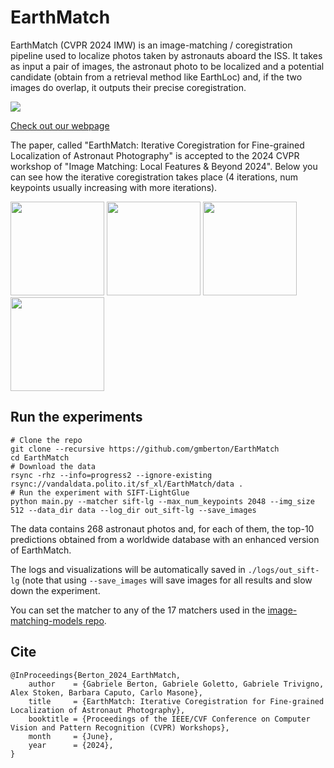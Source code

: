 # EarthMatch

EarthMatch (CVPR 2024 IMW) is an image-matching / coregistration pipeline used to localize photos taken by astronauts aboard the ISS. It takes as input a pair of images, the astronaut photo to be localized and a potential candidate (obtain from a retrieval method like EarthLoc) and, if the two images do overlap, it outputs their precise coregistration.

<p float="left">
  <img src="https://earthloc-and-earthmatch.github.io/static/images/pipeline.png" />
</p>

[Check out our webpage](https://earthloc-and-earthmatch.github.io/)

The paper, called "EarthMatch: Iterative Coregistration for Fine-grained Localization of Astronaut Photography" is accepted to the 2024 CVPR workshop of "Image Matching: Local Features & Beyond 2024". Below you can see how the iterative coregistration takes place (4 iterations, num keypoints usually increasing with more iterations).

<p float="left">
  <img src="https://earthloc-and-earthmatch.github.io/static/images/qualitative/gifs/gif1.gif" height="150" />
  <img src="https://earthloc-and-earthmatch.github.io/static/images/qualitative/gifs/gif2.gif" height="150" />
  <img src="https://earthloc-and-earthmatch.github.io/static/images/qualitative/gifs/gif3.gif" height="150" />
  <img src="https://earthloc-and-earthmatch.github.io/static/images/qualitative/gifs/gif4.gif" height="150" />
</p>

## Run the experiments

```
# Clone the repo
git clone --recursive https://github.com/gmberton/EarthMatch
cd EarthMatch
# Download the data
rsync -rhz --info=progress2 --ignore-existing rsync://vandaldata.polito.it/sf_xl/EarthMatch/data .
# Run the experiment with SIFT-LightGlue
python main.py --matcher sift-lg --max_num_keypoints 2048 --img_size 512 --data_dir data --log_dir out_sift-lg --save_images
```

The data contains 268 astronaut photos and, for each of them, the top-10 predictions obtained from a worldwide database with an enhanced version of EarthMatch.

The logs and visualizations will be automatically saved in `./logs/out_sift-lg` (note that using `--save_images` will save images for all results and slow down the experiment.

You can set the matcher to any of the 17 matchers used in the [image-matching-models repo](https://github.com/gmberton/image-matching-models).


## Cite
```
@InProceedings{Berton_2024_EarthMatch,
    author    = {Gabriele Berton, Gabriele Goletto, Gabriele Trivigno, Alex Stoken, Barbara Caputo, Carlo Masone},
    title     = {EarthMatch: Iterative Coregistration for Fine-grained Localization of Astronaut Photography},
    booktitle = {Proceedings of the IEEE/CVF Conference on Computer Vision and Pattern Recognition (CVPR) Workshops},
    month     = {June},
    year      = {2024},
}
```
